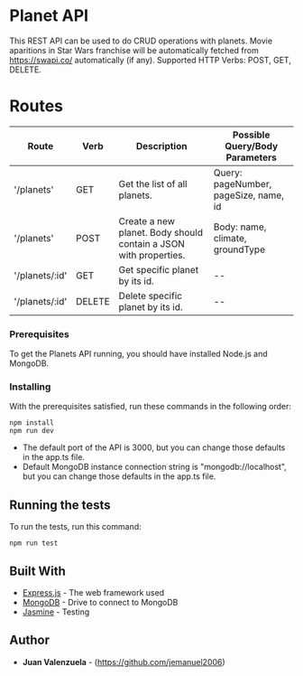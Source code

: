 # Planet API

This REST API can be used to do CRUD operations with planets. Movie aparitions in Star Wars franchise will be automatically fetched from https://swapi.co/ automatically (if any).
Supported HTTP Verbs: POST, GET, DELETE.

# Routes

| Route | Verb | Description | Possible Query/Body Parameters |
| ------------- | ------------- | ------------- | ------------- |
| '/planets'  | GET  | Get the list of all planets.  | Query: pageNumber, pageSize, name, id  |
| '/planets'  | POST  | Create a new planet. Body should contain a JSON with properties.  | Body: name, climate, groundType  |
| '/planets/:id'  | GET  | Get specific planet by its id.  | -- |
| '/planets/:id'  | DELETE  | Delete specific planet by its id.  | -- |

### Prerequisites

To get the Planets API running, you should have installed Node.js and MongoDB.

### Installing

With the prerequisites satisfied, run these commands in the following order:

```
npm install
npm run dev
```

- The default port of the API is 3000, but you can change those defaults in the app.ts file. 
- Default MongoDB instance connection string is "mongodb://localhost", but you can change those defaults in the app.ts file.

## Running the tests

To run the tests, run this command:
```
npm run test
```

## Built With

* [Express.js](https://expressjs.com) - The web framework used
* [MongoDB](https://mongodb.github.io/node-mongodb-native/) - Drive to connect to MongoDB
* [Jasmine](https://jasmine.github.io/) - Testing

## Author

* **Juan Valenzuela** - (https://github.com/jemanuel2006)
